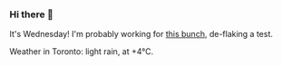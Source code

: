 ### Hi there :wave:

It's Wednesday! I'm probably working for [this bunch](https://github.com/kohofinancial), de-flaking a test.

Weather in Toronto: light rain, at +4°C.
